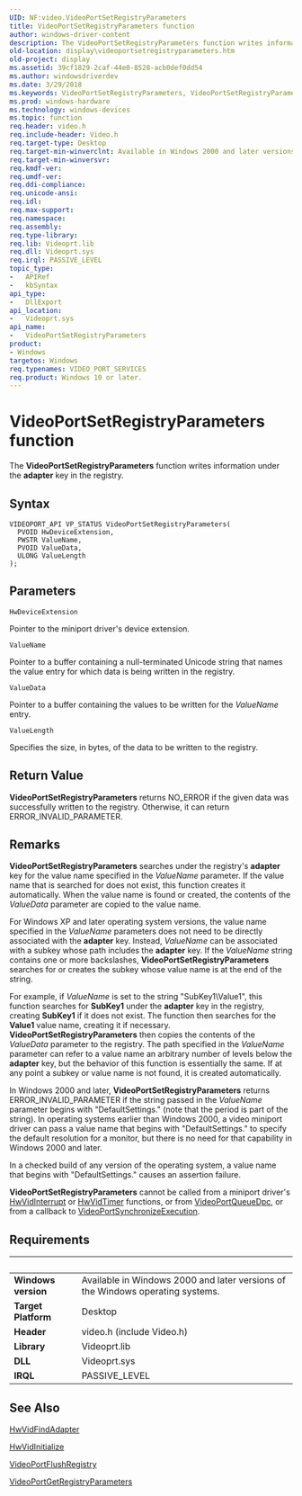 ```yaml
---
UID: NF:video.VideoPortSetRegistryParameters
title: VideoPortSetRegistryParameters function
author: windows-driver-content
description: The VideoPortSetRegistryParameters function writes information under the adapter key in the registry.
old-location: display\videoportsetregistryparameters.htm
old-project: display
ms.assetid: 39cf1829-2caf-44e0-8528-acb0def0dd54
ms.author: windowsdriverdev
ms.date: 3/29/2018
ms.keywords: VideoPortSetRegistryParameters, VideoPortSetRegistryParameters function [Display Devices], VideoPort_Functions_a1d6dbfd-595b-4396-a1d3-9ec4fa3a6bfb.xml, display.videoportsetregistryparameters, video/VideoPortSetRegistryParameters
ms.prod: windows-hardware
ms.technology: windows-devices
ms.topic: function
req.header: video.h
req.include-header: Video.h
req.target-type: Desktop
req.target-min-winverclnt: Available in Windows 2000 and later versions of the Windows operating systems.
req.target-min-winversvr: 
req.kmdf-ver: 
req.umdf-ver: 
req.ddi-compliance: 
req.unicode-ansi: 
req.idl: 
req.max-support: 
req.namespace: 
req.assembly: 
req.type-library: 
req.lib: Videoprt.lib
req.dll: Videoprt.sys
req.irql: PASSIVE_LEVEL
topic_type:
-	APIRef
-	kbSyntax
api_type:
-	DllExport
api_location:
-	Videoprt.sys
api_name:
-	VideoPortSetRegistryParameters
product:
- Windows
targetos: Windows
req.typenames: VIDEO_PORT_SERVICES
req.product: Windows 10 or later.
---
```



# VideoPortSetRegistryParameters function
The <b>VideoPortSetRegistryParameters</b> function writes information under the <b>adapter</b> key in the registry.

## Syntax

```
VIDEOPORT_API VP_STATUS VideoPortSetRegistryParameters(
  PVOID HwDeviceExtension,
  PWSTR ValueName,
  PVOID ValueData,
  ULONG ValueLength
);
```

## Parameters

`HwDeviceExtension`

Pointer to the miniport driver's device extension.

`ValueName`

Pointer to a buffer containing a null-terminated Unicode string that names the value entry for which data is being written in the registry.

`ValueData`

Pointer to a buffer containing the values to be written for the <i>ValueName</i> entry.

`ValueLength`

Specifies the size, in bytes, of the data to be written to the registry.


## Return Value

<b>VideoPortSetRegistryParameters</b> returns NO_ERROR if the given data was successfully written to the registry. Otherwise, it can return ERROR_INVALID_PARAMETER.

## Remarks

<b>VideoPortSetRegistryParameters</b> searches under the registry's <b>adapter</b> key for the value name specified in the <i>ValueName</i> parameter. If the value name that is searched for does not exist, this function creates it automatically. When the value name is found or created, the contents of the <i>ValueData</i> parameter are copied to the value name. 

For Windows XP and later operating system versions, the value name specified in the <i>ValueName</i> parameters does not need to be directly associated with the <b>adapter</b> key. Instead, <i>ValueName</i> can be associated with a subkey whose path includes the <b>adapter</b> key. If the <i>ValueName</i> string contains one or more backslashes, <b>VideoPortSetRegistryParameters</b> searches for or creates the subkey whose value name is at the end of the string. 

For example, if <i>ValueName</i> is set to the string "SubKey1\Value1", this function searches for <b>SubKey1</b> under the <b>adapter</b> key in the registry, creating <b>SubKey1</b> if it does not exist. The function then searches for the <b>Value1</b> value name, creating it if necessary. <b>VideoPortSetRegistryParameters</b> then copies the contents of the <i>ValueData</i> parameter to the registry. The path specified in the <i>ValueName</i> parameter can refer to a value name an arbitrary number of levels below the <b>adapter</b> key, but the behavior of this function is essentially the same. If at any point a subkey or value name is not found, it is created automatically. 

In Windows 2000 and later, <b>VideoPortSetRegistryParameters</b> returns ERROR_INVALID_PARAMETER if the string passed in the <i>ValueName</i> parameter begins with "DefaultSettings." (note that the period is part of the string). In operating systems earlier than Windows 2000, a video miniport driver can pass a value name that begins with "DefaultSettings." to specify the default resolution for a monitor, but there is no need for that capability in Windows 2000 and later.

In a checked build of any version of the operating system, a value name that begins with "DefaultSettings." causes an assertion failure.

<b>VideoPortSetRegistryParameters</b> cannot be called from a miniport driver's <a href="https://msdn.microsoft.com/523471e3-cf1e-48d2-b5f0-2f8d19ad71e0">HwVidInterrupt</a> or <a href="https://msdn.microsoft.com/bd41bbbf-4ec8-4e6c-8620-d8a9fe0b8bad">HwVidTimer</a> functions, or from <a href="https://msdn.microsoft.com/library/windows/hardware/ff570339">VideoPortQueueDpc</a>, or from a callback to <a href="https://msdn.microsoft.com/library/windows/hardware/ff570372">VideoPortSynchronizeExecution</a>.

## Requirements
| &nbsp; | &nbsp; |
| ---- |:---- |
| **Windows version** | Available in Windows 2000 and later versions of the Windows operating systems.  |
| **Target Platform** | Desktop |
| **Header** | video.h (include Video.h) |
| **Library** | Videoprt.lib |
| **DLL** | Videoprt.sys |
| **IRQL** | PASSIVE_LEVEL |

## See Also

<a href="https://msdn.microsoft.com/8c880eff-4b4c-439e-9239-f2343c1fe084">HwVidFindAdapter</a>



<a href="https://msdn.microsoft.com/0e43de21-59e5-4368-8ea2-34fa52e99950">HwVidInitialize</a>



<a href="https://msdn.microsoft.com/library/windows/hardware/ff570298">VideoPortFlushRegistry</a>



<a href="https://msdn.microsoft.com/library/windows/hardware/ff570316">VideoPortGetRegistryParameters</a>